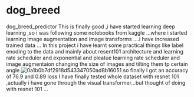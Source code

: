 # dog_breed
dog_breed_predictor
This is finally good ,i have started learning deep learning ,so i was following some notebooks from kaggle ...where i started learning image augmentation and image transforms ....i have increased trained data ...
In this project i have learnt some practical things like label enoding to the data and mainly about resent101 architecture and learning rate scheduler and exponential and pleatue learning rate scheduler and image augmentaion changing the size of images and tilting them tp certain angle ![0a1b0b7df2918d543347050ad8b16051](https://user-images.githubusercontent.com/73489688/194698664-49c2d0b1-4a00-415e-aaed-ba7fda32bafb.jpg)
so finally i got an accuracy of 76.9 and 0.89 loss 
I have finally tested whole dataset with resnet 101 ,actually i have gone through the visual transformer...but thought of doing with resnet 101 ...
